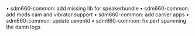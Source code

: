 • sdm660-common: add missing lib for speakerbundle
• sdm660-common: add mods cam and vibrator support 
• sdm660-common: add carrier apps 
• sdm660-common: update ueventd 
• sdm660-common: fix perf spamming the damn logs
